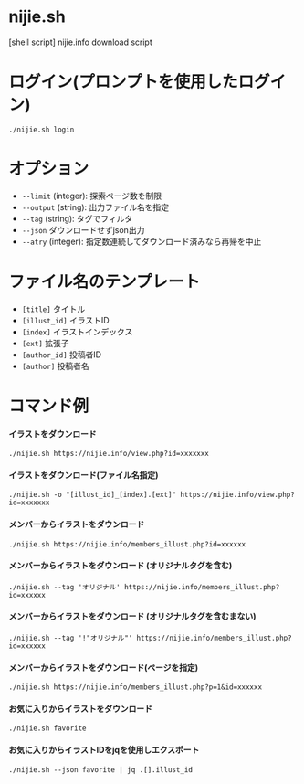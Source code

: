 # nijie.sh
[shell script] nijie.info download script



# ログイン(プロンプトを使用したログイン)
```
./nijie.sh login
```

# オプション
 - `--limit` (integer): 探索ページ数を制限
 - `--output` (string): 出力ファイル名を指定
 - `--tag` (string): タグでフィルタ
 - `--json` ダウンロードせずjson出力
 - `--atry` (integer): 指定数連続してダウンロード済みなら再帰を中止
# ファイル名のテンプレート
 - `[title]` タイトル
 - `[illust_id]` イラストID
 - `[index]` イラストインデックス
 - `[ext]` 拡張子
 - `[author_id]` 投稿者ID
 - `[author]` 投稿者名
 
# コマンド例
#### イラストをダウンロード
```
./nijie.sh https://nijie.info/view.php?id=xxxxxxx
```
#### イラストをダウンロード(ファイル名指定)
```
./nijie.sh -o "[illust_id]_[index].[ext]" https://nijie.info/view.php?id=xxxxxxx
```
#### メンバーからイラストをダウンロード
```
./nijie.sh https://nijie.info/members_illust.php?id=xxxxxx
```

#### メンバーからイラストをダウンロード (オリジナルタグを含む)
```
./nijie.sh --tag 'オリジナル' https://nijie.info/members_illust.php?id=xxxxxx
```
#### メンバーからイラストをダウンロード (オリジナルタグを含むまない)
```
./nijie.sh --tag '!"オリジナル"' https://nijie.info/members_illust.php?id=xxxxxx
```

#### メンバーからイラストをダウンロード(ページを指定)
```
./nijie.sh https://nijie.info/members_illust.php?p=1&id=xxxxxx
```

#### お気に入りからイラストをダウンロード
```
./nijie.sh favorite
```

#### お気に入りからイラストIDをjqを使用しエクスポート
```
./nijie.sh --json favorite | jq .[].illust_id
```
